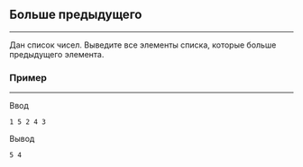 ## Больше предыдущего
---
Дан список чисел. Выведите все элементы списка, которые больше предыдущего элемента.
### Пример
---
Ввод
```
1 5 2 4 3
```
Вывод
```
5 4
```